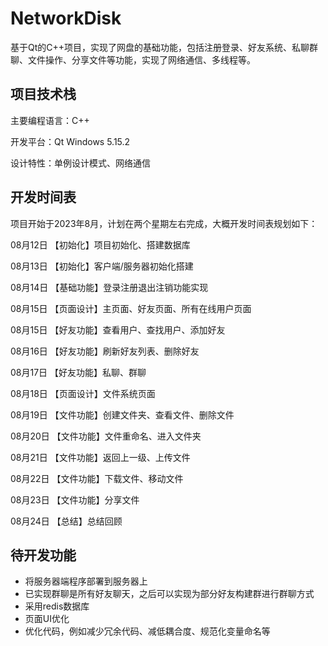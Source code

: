 # NetworkDisk
基于Qt的C++项目，实现了网盘的基础功能，包括注册登录、好友系统、私聊群聊、文件操作、分享文件等功能，实现了网络通信、多线程等。

## 项目技术栈
主要编程语言：C++

开发平台：Qt Windows 5.15.2

设计特性：单例设计模式、网络通信

## 开发时间表

项目开始于2023年8月，计划在两个星期左右完成，大概开发时间表规划如下：

 08月12日 【初始化】项目初始化、搭建数据库
 
 08月13日 【初始化】客户端/服务器初始化搭建
 
 08月14日 【基础功能】登录注册退出注销功能实现
 
 08月15日 【页面设计】主页面、好友页面、所有在线用户页面
 
 08月15日 【好友功能】查看用户、查找用户、添加好友
 
 08月16日 【好友功能】刷新好友列表、删除好友
 
 08月17日 【好友功能】私聊、群聊
 
 08月18日 【页面设计】文件系统页面
 
 08月19日 【文件功能】创建文件夹、查看文件、删除文件
 
 08月20日 【文件功能】文件重命名、进入文件夹
 
 08月21日 【文件功能】返回上一级、上传文件
 
 08月22日 【文件功能】下载文件、移动文件
 
 08月23日 【文件功能】分享文件
 
 08月24日 【总结】总结回顾
 

## 待开发功能
* 将服务器端程序部署到服务器上
* 已实现群聊是所有好友聊天，之后可以实现为部分好友构建群进行群聊方式
* 采用redis数据库
* 页面UI优化
* 优化代码，例如减少冗余代码、减低耦合度、规范化变量命名等
